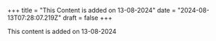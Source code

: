 +++
title = "This Content is added on 13-08-2024"
date = "2024-08-13T07:28:07.219Z"
draft = false
+++

  This content is added on 13-08-2024
        